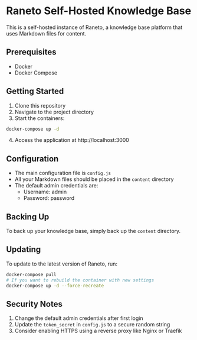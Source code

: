 # Raneto Self-Hosted Knowledge Base

This is a self-hosted instance of Raneto, a knowledge base platform that uses Markdown files for content.

## Prerequisites

- Docker
- Docker Compose

## Getting Started

1. Clone this repository
2. Navigate to the project directory
3. Start the containers:

```bash
docker-compose up -d
```
4. Access the application at http://localhost:3000

## Configuration

- The main configuration file is `config.js`
- All your Markdown files should be placed in the `content` directory
- The default admin credentials are:
  - Username: admin
  - Password: password

## Backing Up

To back up your knowledge base, simply back up the `content` directory.

## Updating

To update to the latest version of Raneto, run:

```bash
docker-compose pull
# If you want to rebuild the container with new settings
docker-compose up -d --force-recreate
```

## Security Notes

1. Change the default admin credentials after first login
2. Update the `token_secret` in `config.js` to a secure random string
3. Consider enabling HTTPS using a reverse proxy like Nginx or Traefik

